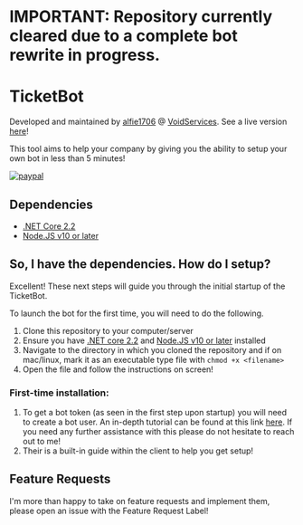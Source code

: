 # IMPORTANT: Repository currently cleared due to a complete bot rewrite in progress.

# TicketBot
Developed and maintained by [alfie1706](https://github.com/alfie1706) @ [VoidServices](https://github.com/VoidServices). See a live version [here](https://discordapp.com/oauth2/authorize?client_id=549348671989350427&scope=bot&permissions=8)!

This tool aims to help your company by giving you the ability to setup your own bot in less than 5 minutes!

[![paypal](https://www.paypalobjects.com/en_US/i/btn/btn_donateCC_LG.gif)](https://paypal.me/alfieturner1706)

## Dependencies
* [.NET Core 2.2](https://dotnet.microsoft.com/)
* [Node.JS v10 or later](https://nodejs.org/)

## So, I have the dependencies. How do I setup?
Excellent! These next steps will guide you through the initial startup of the TicketBot.

To launch the bot for the first time, you will need to do the following.

 1. Clone this repository to your computer/server
 2. Ensure you have [.NET core 2.2](https://dotnet.microsoft.com/) and [Node.JS v10 or later](https://nodejs.org/) installed
 3. Navigate to the directory in which you cloned the repository and if on mac/linux, mark it as an executable type file with ``chmod +x <filename>``
 4. Open the file and follow the instructions on screen!

### First-time installation:
 1. To get a bot token (as seen in the first step upon startup) you will need to create a bot user. An in-depth tutorial can be found at this link [here](https://discordpy.readthedocs.io/en/rewrite/discord.html). If you need any further assistance with this please do not hesitate to reach out to me!
 2. Their is a built-in guide within the client to help you get setup!


## Feature Requests
I'm more than happy to take on feature requests and implement them, please open an issue with the Feature Request Label!
